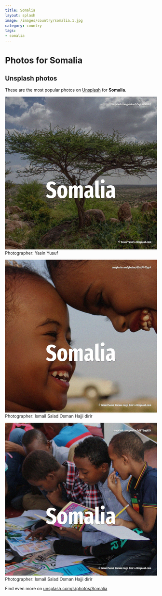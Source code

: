 ```yaml
---
title: Somalia
layout: splash
image: /images/country/somalia.1.jpg
category: country
tags:
- somalia
---
```

# Photos for Somalia
 
## Unsplash photos
These are the most popular photos on [Unsplash](https://unsplash.com) for **Somalia**.
 
![Somalia](/images/country/somalia.1.jpg)
Photographer:  Yasin Yusuf
 
![Somalia](/images/country/somalia.2.jpg)
Photographer:  Ismail Salad Osman Hajji dirir
 
![Somalia](/images/country/somalia.3.jpg)
Photographer:  Ismail Salad Osman Hajji dirir
 
Find even more on [unsplash.com/s/photos/Somalia](https://unsplash.com/s/photos/Somalia)
 
